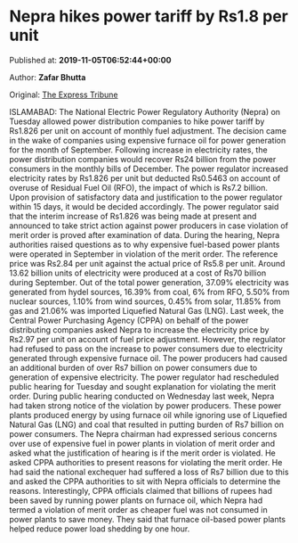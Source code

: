 
# Nepra hikes power tariff by Rs1.8 per unit

Published at: **2019-11-05T06:52:44+00:00**

Author: **Zafar Bhutta**

Original: [The Express Tribune](https://tribune.com.pk/story/2093852/2-nepra-approves-rs1-82-hike-power-tariff/)

ISLAMABAD: The National Electric Power Regulatory Authority (Nepra) on Tuesday allowed power distribution companies to hike power tariff by Rs1.826 per unit on account of monthly fuel adjustment. The decision came in the wake of companies using expensive furnace oil for power generation for the month of September.
Following increase in electricity rates, the power distribution companies would recover Rs24 billion from the power consumers in the monthly bills of December.
The power regulator increased electricity rates by Rs1.826 per unit but deducted Rs0.5463 on account of overuse of Residual Fuel Oil (RFO), the impact of which is Rs7.2 billion. Upon provision of satisfactory data and justification to the power regulator within 15 days, it would be decided accordingly.
The power regulator said that the interim increase of Rs1.826 was being made at present and announced to take strict action against power producers in case violation of merit order is proved after examination of data. During the hearing, Nepra authorities raised questions as to why expensive fuel-based power plants were operated in September in violation of the merit order.
The reference price was Rs2.84 per unit against the actual price of Rs5.8 per unit. Around 13.62 billion units of electricity were produced at a cost of Rs70 billion during September.
Out of the total power generation, 37.09% electricity was generated from hydel sources, 16.39% from coal, 6% from RFO, 5.50% from nuclear sources, 1.10% from wind sources, 0.45% from solar, 11.85% from gas and 21.06% was imported Liquefied Natural Gas (LNG).
Last week, the Central Power Purchasing Agency (CPPA) on behalf of the power distributing companies asked Nepra to increase the electricity price by Rs2.97 per unit on account of fuel price adjustment. However, the regulator had refused to pass on the increase to power consumers due to electricity generated through expensive furnace oil.
The power producers had caused an additional burden of over Rs7 billion on power consumers due to generation of expensive electricity. The power regulator had rescheduled public hearing for Tuesday and sought explanation for violating the merit order.
During public hearing conducted on Wednesday last week, Nepra had taken strong notice of the violation by power producers. These power plants produced energy by using furnace oil while ignoring use of Liquefied Natural Gas (LNG) and coal that resulted in putting burden of Rs7 billion on power consumers.
The Nepra chairman had expressed serious concerns over use of expensive fuel in power plants in violation of merit order and asked what the justification of hearing is if the merit order is violated. He asked CPPA authorities to present reasons for violating the merit order. He had said the national exchequer had suffered a loss of Rs7 billion due to this and asked the CPPA authorities to sit with Nepra officials to determine the reasons.
Interestingly, CPPA officials claimed that billions of rupees had been saved by running power plants on furnace oil, which Nepra had termed a violation of merit order as cheaper fuel was not consumed in power plants to save money. They said that furnace oil-based power plants helped reduce power load shedding by one hour.
